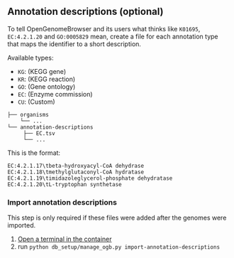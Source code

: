 ## Annotation descriptions (optional)

To tell OpenGenomeBrowser and its users what thinks like `K01695`, `EC:4.2.1.20` and `GO:0005829` mean, create a file for each annotation type that
maps the identifier to a short description.

Available types:

* `KG`: (KEGG gene)
* `KR`: (KEGG reaction)
* `GO`: (Gene ontology)
* `EC`: (Enzyme commission)
* `CU`: (Custom)

```
├── organisms
    └── ...
└── annotation-descriptions
     ├── EC.tsv
     └── ...
```

This is the format:

```
EC:4.2.1.17\tbeta-hydroxyacyl-CoA dehydrase
EC:4.2.1.18\tmethylglutaconyl-CoA hydratase
EC:4.2.1.19\timidazoleglycerol-phosphate dehydratase
EC:4.2.1.20\tL-tryptophan synthetase
```

### Import annotation descriptions

This step is only required if these files were added after the genomes were imported.

1. [Open a terminal in the container](https://github.com/opengenomebrowser/opengenomebrowser-docker-template#open-a-terminal-in-the-container)
1. run `python db_setup/manage_ogb.py import-annotation-descriptions`
